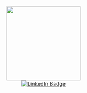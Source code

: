 

<div id="header" align="center">
  <img src="https://cdn.dribbble.com/users/926537/screenshots/8768655/media/0eb8fcc9f2b8a55c589cfabd6cc89d94.gif"width="200"/>
</div>



<div id="badges" align="center">
  <a href="https://www.linkedin.com/in/demigod/">
    <img src="https://img.shields.io/badge/LinkedIn-blue?style=for-the-badge&logo=linkedin&logoColor=white" alt="LinkedIn Badge"/>
  </a>
</div>
 
